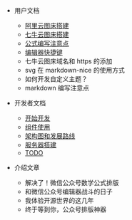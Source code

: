 - 用户文档

  - [阿里云图床搭建](阿里云图床搭建.md)
  - [七牛云图床搭建](七牛云图床搭建.md)
  - [公式编写注意点](公式编写注意点.md)
  - [编辑器快捷键](编辑器快捷键.md)
  - 七牛云图床域名和 https 的添加
  - svg 在 markdown-nice 的使用方式
  - 如何开发自定义主题？
  - markdown 编写注意点

- 开发者文档

  - [开始开发](如何开发.md)
  - [组件使用](组件使用.md)
  - [架构图和发展路线](架构图和发展路线.md)
  - [服务器搭建](服务器搭建.md)  
  - [TODO](todo.md)

- 介绍文章

  - 解决了！微信公众号数学公式排版
  - 和微信公众号编辑器战斗的日子
  - 我体验开源世界的这几年
  - 终于等到你，公众号排版神器